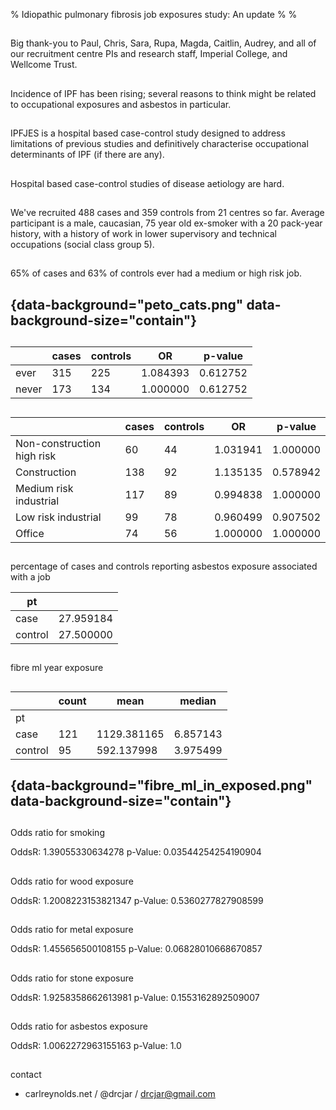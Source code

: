 % Idiopathic pulmonary fibrosis job exposures study: An update
% 
% 

## 

Big thank-you to Paul, Chris, Sara, Rupa, Magda, Caitlin, Audrey, and all of our recruitment centre PIs and research staff, Imperial College, and Wellcome Trust.

##

Incidence of IPF has been rising; several reasons to think might be related to occupational exposures and asbestos in particular.

## 

IPFJES is a hospital based case-control study designed to address limitations of previous studies and definitively characterise occupational
determinants of IPF (if there are any).

##

Hospital based case-control studies of disease aetiology are hard.

##

We've recruited 488 cases and 359 controls from 21 centres so far. Average participant is a male, caucasian, 75 year old ex-smoker with a 20 pack-year history, with a history of work in lower supervisory and technical occupations (social class group 5). 

## 

65% of cases and 63% of controls ever had a medium or high risk job.

## {data-background="peto_cats.png" data-background-size="contain"} 

##

|       | cases | controls | OR         | p-value  |
|-------|-------|----------|------------|----------|
| ever  | 315   | 225      | 1.084393   | 0.612752 |
| never | 173   | 134      | 1.000000   | 0.612752 |


## 

|                                        | cases | controls | OR         | p-value  |
|----------------------------------------|-------|----------|------------|----------|
| Non-construction high risk             | 60    | 44       | 1.031941   | 1.000000 |
| Construction                           | 138   | 92       | 1.135135   | 0.578942 |
| Medium risk industrial                 | 117   | 89       | 0.994838   | 1.000000 |
| Low risk industrial                    | 99    | 78       | 0.960499   | 0.907502 |
| Office                                 | 74    | 56       | 1.000000   | 1.000000 |


## 

percentage of cases and controls reporting asbestos exposure associated with a job

| pt      |           |
|---------|-----------|
| case    | 27.959184 |
| control | 27.500000 |

## 

fibre ml year exposure

##

|         | count | mean        | median   |
|---------|-------|-------------|----------|
| pt      |       |             |          |
| case    | 121   | 1129.381165 | 6.857143 |
| control | 95    | 592.137998  | 3.975499 |


## {data-background="fibre_ml_in_exposed.png" data-background-size="contain"} 

## 

Odds ratio for smoking

OddsR:  1.39055330634278 p-Value: 0.03544254254190904

##

Odds ratio for wood exposure

OddsR:  1.2008223153821347 p-Value: 0.5360277827908599

## 

Odds ratio for metal exposure

OddsR:  1.455656500108155 p-Value: 0.06828010668670857

##

Odds ratio for stone exposure

OddsR:  1.9258358662613981 p-Value: 0.1553162892509007

##

Odds ratio for asbestos exposure

OddsR:  1.0062272963155163 p-Value: 1.0

##
contact

- carlreynolds.net / @drcjar / drcjar@gmail.com 


